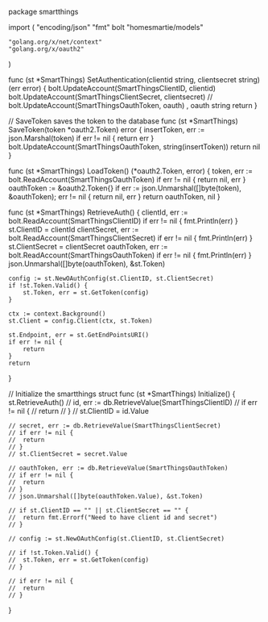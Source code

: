 package smartthings

import (
	"encoding/json"
	"fmt"
	bolt "homesmartie/models"

	"golang.org/x/net/context"
	"golang.org/x/oauth2"
)

func (st *SmartThings) SetAuthentication(clientid string, clientsecret string) (err error) {
	bolt.UpdateAccount(SmartThingsClientID, clientid)
	bolt.UpdateAccount(SmartThingsClientSecret, clientsecret)
	// bolt.UpdateAccount(SmartThingsOauthToken, oauth) , oauth string
	return
}

// SaveToken saves the token to the database
func (st *SmartThings) SaveToken(token *oauth2.Token) error {
	insertToken, err := json.Marshal(token)
	if err != nil {
		return err
	}
	bolt.UpdateAccount(SmartThingsOauthToken, string(insertToken))
	return nil
}

func (st *SmartThings) LoadToken() (*oauth2.Token, error) {
	token, err := bolt.ReadAccount(SmartThingsOauthToken)
	if err != nil {
		return nil, err
	}
	oauthToken := &oauth2.Token{}
	if err := json.Unmarshal([]byte(token), &oauthToken); err != nil {
		return nil, err
	}
	return oauthToken, nil
}

func (st *SmartThings) RetrieveAuth() {
	clientId, err := bolt.ReadAccount(SmartThingsClientID)
	if err != nil {
		fmt.Println(err)
	}
	st.ClientID = clientId
	clientSecret, err := bolt.ReadAccount(SmartThingsClientSecret)
	if err != nil {
		fmt.Println(err)
	}
	st.ClientSecret = clientSecret
	oauthToken, err := bolt.ReadAccount(SmartThingsOauthToken)
	if err != nil {
		fmt.Println(err)
	}
	json.Unmarshal([]byte(oauthToken), &st.Token)

	config := st.NewOAuthConfig(st.ClientID, st.ClientSecret)
	if !st.Token.Valid() {
		st.Token, err = st.GetToken(config)
	}

	ctx := context.Background()
	st.Client = config.Client(ctx, st.Token)

	st.Endpoint, err = st.GetEndPointsURI()
	if err != nil {
		return
	}
	return
}

// Initialize the smartthings struct
func (st *SmartThings) Initialize() {
	st.RetrieveAuth()
	// id, err := db.RetrieveValue(SmartThingsClientID)
	// if err != nil {
	// 	return
	// }
	// st.ClientID = id.Value

	// secret, err := db.RetrieveValue(SmartThingsClientSecret)
	// if err != nil {
	// 	return
	// }
	// st.ClientSecret = secret.Value

	// oauthToken, err := db.RetrieveValue(SmartThingsOauthToken)
	// if err != nil {
	// 	return
	// }
	// json.Unmarshal([]byte(oauthToken.Value), &st.Token)

	// if st.ClientID == "" || st.ClientSecret == "" {
	// 	return fmt.Errorf("Need to have client id and secret")
	// }

	// config := st.NewOAuthConfig(st.ClientID, st.ClientSecret)

	// if !st.Token.Valid() {
	// 	st.Token, err = st.GetToken(config)
	// }

	// if err != nil {
	// 	return
	// }

}
